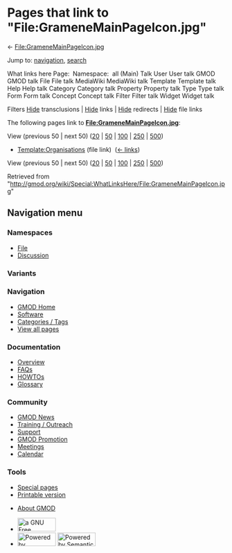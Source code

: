 <div id="mw-page-base" class="noprint">

</div>

<div id="mw-head-base" class="noprint">

</div>

<div id="content" class="mw-body" role="main">

<span id="top"></span>

<div id="mw-js-message" style="display:none;">

</div>



# <span dir="auto">Pages that link to "File:GrameneMainPageIcon.jpg"</span>

<div id="bodyContent">

<div id="contentSub">

←
[File:GrameneMainPageIcon.jpg](/wiki/File:GrameneMainPageIcon.jpg "File:GrameneMainPageIcon.jpg")

</div>

<div id="jump-to-nav" class="mw-jump">

Jump to: [navigation](#mw-navigation), [search](#p-search)

</div>

<div id="mw-content-text">

What links here Page:  Namespace:  all (Main) Talk User User talk GMOD
GMOD talk File File talk MediaWiki MediaWiki talk Template Template talk
Help Help talk Category Category talk Property Property talk Type Type
talk Form Form talk Concept Concept talk Filter Filter talk Widget
Widget talk

Filters
[Hide](/mediawiki/index.php?title=Special:WhatLinksHere/File:GrameneMainPageIcon.jpg&hidetrans=1 "Special:WhatLinksHere/File:GrameneMainPageIcon.jpg")
transclusions \|
[Hide](/mediawiki/index.php?title=Special:WhatLinksHere/File:GrameneMainPageIcon.jpg&hidelinks=1 "Special:WhatLinksHere/File:GrameneMainPageIcon.jpg")
links \|
[Hide](/mediawiki/index.php?title=Special:WhatLinksHere/File:GrameneMainPageIcon.jpg&hideredirs=1 "Special:WhatLinksHere/File:GrameneMainPageIcon.jpg")
redirects \|
[Hide](/mediawiki/index.php?title=Special:WhatLinksHere/File:GrameneMainPageIcon.jpg&hideimages=1 "Special:WhatLinksHere/File:GrameneMainPageIcon.jpg")
file links

The following pages link to
**[File:GrameneMainPageIcon.jpg](/wiki/File:GrameneMainPageIcon.jpg "File:GrameneMainPageIcon.jpg")**:

View (previous 50 \| next 50)
([20](/mediawiki/index.php?title=Special:WhatLinksHere/File:GrameneMainPageIcon.jpg&limit=20 "Special:WhatLinksHere/File:GrameneMainPageIcon.jpg")
\|
[50](/mediawiki/index.php?title=Special:WhatLinksHere/File:GrameneMainPageIcon.jpg&limit=50 "Special:WhatLinksHere/File:GrameneMainPageIcon.jpg")
\|
[100](/mediawiki/index.php?title=Special:WhatLinksHere/File:GrameneMainPageIcon.jpg&limit=100 "Special:WhatLinksHere/File:GrameneMainPageIcon.jpg")
\|
[250](/mediawiki/index.php?title=Special:WhatLinksHere/File:GrameneMainPageIcon.jpg&limit=250 "Special:WhatLinksHere/File:GrameneMainPageIcon.jpg")
\|
[500](/mediawiki/index.php?title=Special:WhatLinksHere/File:GrameneMainPageIcon.jpg&limit=500 "Special:WhatLinksHere/File:GrameneMainPageIcon.jpg"))

- [Template:Organisations](/wiki/Template:Organisations "Template:Organisations")
  (file link) ‎ <span class="mw-whatlinkshere-tools">([←
  links](/mediawiki/index.php?title=Special:WhatLinksHere&target=Template%3AOrganisations "Special:WhatLinksHere"))</span>

View (previous 50 \| next 50)
([20](/mediawiki/index.php?title=Special:WhatLinksHere/File:GrameneMainPageIcon.jpg&limit=20 "Special:WhatLinksHere/File:GrameneMainPageIcon.jpg")
\|
[50](/mediawiki/index.php?title=Special:WhatLinksHere/File:GrameneMainPageIcon.jpg&limit=50 "Special:WhatLinksHere/File:GrameneMainPageIcon.jpg")
\|
[100](/mediawiki/index.php?title=Special:WhatLinksHere/File:GrameneMainPageIcon.jpg&limit=100 "Special:WhatLinksHere/File:GrameneMainPageIcon.jpg")
\|
[250](/mediawiki/index.php?title=Special:WhatLinksHere/File:GrameneMainPageIcon.jpg&limit=250 "Special:WhatLinksHere/File:GrameneMainPageIcon.jpg")
\|
[500](/mediawiki/index.php?title=Special:WhatLinksHere/File:GrameneMainPageIcon.jpg&limit=500 "Special:WhatLinksHere/File:GrameneMainPageIcon.jpg"))

</div>

<div class="printfooter">

Retrieved from
"<http://gmod.org/wiki/Special:WhatLinksHere/File:GrameneMainPageIcon.jpg>"

</div>

<div id="catlinks" class="catlinks catlinks-allhidden">

</div>

<div class="visualClear">

</div>

</div>

</div>

<div id="mw-navigation">

## Navigation menu

<div id="mw-head">



<div id="left-navigation">

<div id="p-namespaces" class="vectorTabs" role="navigation"
aria-labelledby="p-namespaces-label">

### Namespaces

- <span id="ca-nstab-image"><a href="/wiki/File:GrameneMainPageIcon.jpg" accesskey="c"
  title="View the file page [c]">File</a></span>
- <span id="ca-talk"><a
  href="/mediawiki/index.php?title=File_talk:GrameneMainPageIcon.jpg&amp;action=edit&amp;redlink=1"
  accesskey="t"
  title="Discussion about the content page [t]">Discussion</a></span>

</div>

<div id="p-variants" class="vectorMenu emptyPortlet" role="navigation"
aria-labelledby="p-variants-label">

### 

### Variants[](#)

<div class="menu">

</div>

</div>

</div>

<div id="right-navigation">





</div>



</div>

</div>

</div>

<div id="mw-panel">

<div id="p-logo" role="banner">

<a href="/wiki/Main_Page"
style="background-image: url(http://gmod.org/images/GMOD-cogs.png);"
title="Visit the main page"></a>

</div>

<div id="p-Navigation" class="portal" role="navigation"
aria-labelledby="p-Navigation-label">

### Navigation

<div class="body">

- <span id="n-GMOD-Home">[GMOD Home](/wiki/Main_Page)</span>
- <span id="n-Software">[Software](/wiki/GMOD_Components)</span>
- <span id="n-Categories-.2F-Tags">[Categories /
  Tags](/wiki/Categories)</span>
- <span id="n-View-all-pages">[View all
  pages](/wiki/Special:AllPages)</span>

</div>

</div>

<div id="p-Documentation" class="portal" role="navigation"
aria-labelledby="p-Documentation-label">

### Documentation

<div class="body">

- <span id="n-Overview">[Overview](/wiki/Overview)</span>
- <span id="n-FAQs">[FAQs](/wiki/Category:FAQ)</span>
- <span id="n-HOWTOs">[HOWTOs](/wiki/Category:HOWTO)</span>
- <span id="n-Glossary">[Glossary](/wiki/Glossary)</span>

</div>

</div>

<div id="p-Community" class="portal" role="navigation"
aria-labelledby="p-Community-label">

### Community

<div class="body">

- <span id="n-GMOD-News">[GMOD News](/wiki/GMOD_News)</span>
- <span id="n-Training-.2F-Outreach">[Training /
  Outreach](/wiki/Training_and_Outreach)</span>
- <span id="n-Support">[Support](/wiki/Support)</span>
- <span id="n-GMOD-Promotion">[GMOD
  Promotion](/wiki/GMOD_Promotion)</span>
- <span id="n-Meetings">[Meetings](/wiki/Meetings)</span>
- <span id="n-Calendar">[Calendar](/wiki/Calendar)</span>

</div>

</div>

<div id="p-tb" class="portal" role="navigation"
aria-labelledby="p-tb-label">

### Tools

<div class="body">

- <span id="t-specialpages"><a href="/wiki/Special:SpecialPages" accesskey="q"
  title="A list of all special pages [q]">Special pages</a></span>
- <span id="t-print"><a
  href="/mediawiki/index.php?title=Special:WhatLinksHere/File:GrameneMainPageIcon.jpg&amp;printable=yes"
  rel="alternate" accesskey="p"
  title="Printable version of this page [p]">Printable version</a></span>

</div>

</div>

</div>

</div>

<div id="footer" role="contentinfo">

- <span id="footer-places-about">[About
  GMOD](/wiki/GMOD:About "GMOD:About")</span>

<!-- -->

- <span id="footer-copyrightico">[<img src="http://www.gnu.org/graphics/gfdl-logo-small.png" width="88"
  height="31" alt="a GNU Free Documentation License" />](http://www.gnu.org/licenses/fdl-1.3.html)</span>
- <span id="footer-poweredbyico">[<img src="/mediawiki/skins/common/images/poweredby_mediawiki_88x31.png"
  width="88" height="31" alt="Powered by MediaWiki" />](//www.mediawiki.org/)
  [<img
  src="/mediawiki/extensions/SemanticMediaWiki/includes/../resources/images/smw_button.png"
  width="88" height="31" alt="Powered by Semantic MediaWiki" />](https://www.semantic-mediawiki.org/wiki/Semantic_MediaWiki)</span>

<div style="clear:both">

</div>

</div>
